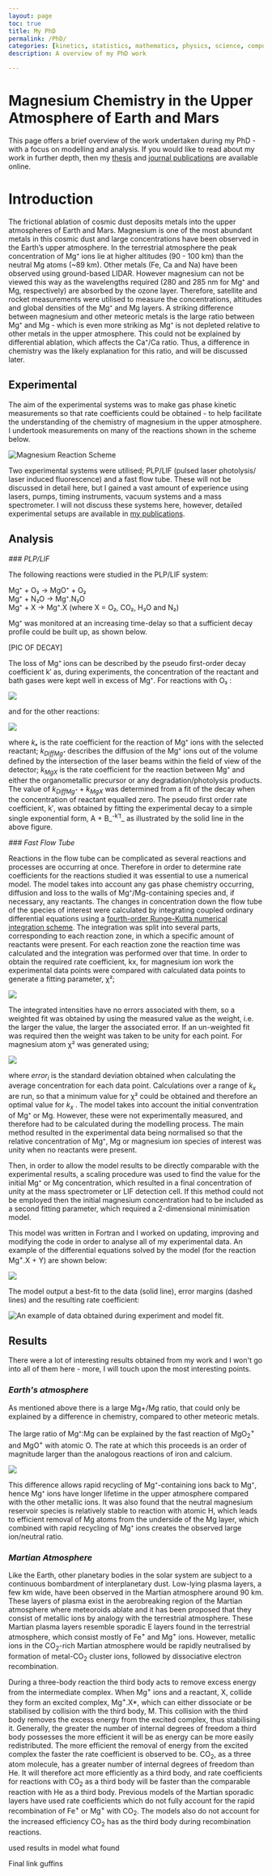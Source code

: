 ```yaml
---
layout: page
toc: true
title: My PhD
permalink: /PhD/
categories: [kinetics, statistics, mathematics, physics, science, computer modelling]
description: A overview of my PhD work

---
```

# Magnesium Chemistry in the Upper Atmosphere of Earth and Mars

This page offers a brief overview of the work undertaken during my PhD - with a focus on modelling and analysis. If you would like to read about my work in further depth, then my [thesis](https://ethos.bl.uk/OrderDetails.do?did=1&uin=uk.bl.ethos.551263) and [journal publications](https://www.linkedin.com/in/lottes-salter/details/publications/) are available online. 

# Introduction  

The frictional ablation of cosmic dust deposits metals into the upper atmospheres of Earth and Mars.  Magnesium is one of the most abundant metals in this cosmic dust and large concentrations have been observed in the Earth’s upper atmosphere.
In the terrestrial atmosphere the peak concentration of Mg⁺ ions lie at higher altitudes (90 - 100 km) than the neutral Mg atoms (~89 km). Other metals (Fe, Ca and Na) have been observed using ground-based LIDAR. However magnesium can not be viewed this way as the wavelengths required (280 and 285 nm for Mg⁺ and Mg, respectively) are absorbed by the ozone layer. Therefore, satellite and rocket measurements were utilised to measure the concentrations, altitudes and global densities of the Mg⁺ and Mg layers. A striking difference between magnesium and other meteoric metals is the large ratio between Mg⁺ and Mg - which is even more striking as Mg⁺ is not depleted relative to other metals in the upper atmosphere. This could not be explained by differential ablation, which affects the Ca⁺/Ca ratio. Thus, a difference in chemistry was the likely explanation for this ratio, and will be discussed later.   

## Experimental

The aim of the experimental systems was to make gas phase kinetic measurements so that rate coefficients could be obtained - to help facilitate the understanding of the chemistry of magnesium in the upper atmosphere.  I undertook measurements on many of the reactions shown in the scheme below.

![]({{site.baseurl}}/images/reactscheme.png "Magnesium Reaction Scheme")

Two experimental systems were utilised; PLP/LIF (pulsed laser photolysis/ laser induced fluorescence) and a fast flow tube. These will not be discussed in detail here, but I gained a vast amount of experience using lasers, pumps, timing instruments, vacuum systems and a mass spectrometer.  I will not discuss these systems here, however, detailed experimental setups are available in [my publications](https://www.linkedin.com/in/lottes-salter/details/publications/). 

## Analysis
_### PLP/LIF_

The following reactions were studied in the PLP/LIF system:

Mg⁺ + O₃ → MgO⁺ + O₂  
Mg⁺ + N₂O → Mg⁺.N₂O  
Mg⁺ + X  → Mg⁺.X (where X = O₂, CO₂, H₂O and N₂)  

Mg⁺ was monitored at an increasing time-delay so that a sufficient decay profile could be built up, as shown below.

[PIC OF DECAY]

The loss of Mg⁺ ions can be described by the pseudo first-order decay coefficient k′ as, during experiments, the concentration of the reactant and bath gases were kept well in excess of Mg⁺. For reactions with O₃ :

![]({{site.baseurl}}/images/ko3.png)	

and for the other reactions:

![]({{site.baseurl}}/images/kx.png)

where _kₓ_ is the rate coefficient for the reaction of Mg⁺ ions with the selected reactant; _k<sub>DiffMg⁺</sub>_ describes the diffusion of the Mg⁺ ions out of the volume defined by the intersection of the laser beams within the field of view of the detector; _k<sub>MgX</sub>_ is the rate coefficient for the reaction between Mg⁺ and either the organometallic precursor or any degradation/photolysis products. The value of _k<sub>DiffMg⁺</sub>_ + _k<sub>MgX</sub>_ was determined from a fit of the decay when the concentration of reactant equalled zero. The pseudo first order rate coefficient, k′, was obtained by fitting the experimental decay to a simple single exponential form, A + B_<sup>-k′t</sup>_ as illustrated by the solid line in the above figure. 

_### Fast Flow Tube_

Reactions in the flow tube can be complicated as several reactions and processes are occurring at once. Therefore in order to determine rate coefficients for the reactions studied it was essential to use a numerical model. The model takes into account any gas phase chemistry occurring, diffusion and loss to the walls of Mg⁺/Mg-containing species and, if necessary, any reactants. The changes in concentration down the flow tube of the species of interest were calculated by integrating coupled ordinary differential equations using a [fourth-order Runge-Kutta numerical integration scheme](https://assets.cambridge.org/97805218/80688/frontmatter/9780521880688_frontmatter.pdf). The integration was split into several parts, corresponding to each reaction zone, in which a specific amount of reactants were present. For each reaction zone the reaction time was calculated and the integration was performed over that time. In order to obtain the required rate coefficient, kx, for magnesium ion work the experimental data points were compared with calculated data points to generate a fitting parameter, χ²;

![]({{site.baseurl}}/images/chisqu.png)	

The integrated intensities have no errors associated with them, so a weighted fit was obtained by using the measured value as the weight, i.e. the larger the value,
the larger the associated error. If an un-weighted fit was required then the weight was taken to be unity for each point. For magnesium atom χ² was generated using;

![]({{site.baseurl}}/images/weightchisqu.png)	

where _error<sub>i</sub>_ is the standard deviation obtained when calculating the average concentration for each data point. Calculations over a range of _k<sub>x</sub>_ are run, so that a minimum value for χ² could be obtained and therefore an optimal value for _k<sub>x</sub>_ . The model takes into account the initial conventration of Mg⁺ or Mg. However, these were not experimentally measured, and therefore had to be calculated during the modelling process. The main method resulted in the experimental data being normalised so that the relative concentration of Mg⁺, Mg or magnesium ion species of interest was unity when no reactants were present.
  
Then, in order to allow the model results to be directly comparable with the experimental results, a scaling procedure was used to find the value for the initial
Mg⁺ or Mg concentration, which resulted in a final concentration of unity at the mass spectrometer or LIF detection cell. If this method could not be employed then the
initial magnesium concentration had to be included as a second fitting parameter, which required a 2-dimensional minimisation model. 

This model was written in Fortran and I worked on updating, improving and modifying the code in order to analyse all of my experimental data. An example of the differential equations solved by the model (for the reaction Mg<sup>+</sup>.X + Y) are shown below:

![]({{site.baseurl}}/images/diffexample.png)	

The model output a best-fit to the data (solid line), error margins (dashed lines) and the resulting rate coefficient:

![]({{site.baseurl}}/images/modefit.png "An example of data obtained during experiment and model fit.")	

## Results

There were a lot of interesting results obtained from my work and I won't go into all of them here - more, I will touch upon the most interesting points. 

### _Earth's atmosphere_

As mentioned above there is a large Mg+/Mg ratio, that could only be explained by a difference in chemistry, compared to other meteoric metals. 

The large ratio of Mg⁺:Mg can be explained by the fast reaction of MgO<sub>2</sub><sup>+</sup> and MgO<sup>+</sup> with atomic O. The rate at which this proceeds is an order of magnitude larger than the analogous reactions of iron and calcium. 

![]({{site.baseurl}}/images/oreact.png)	

This difference allows rapid recycling of Mg⁺-containing ions back to Mg⁺, hence Mg⁺ ions have longer lifetime in the upper atmosphere compared with the other metallic ions. It was also found that the neutral magnesium reservoir species is relatively stable to reaction with atomic H, which leads to efficient removal of Mg atoms from the underside of the Mg layer, which combined with rapid recycling of Mg⁺ ions creates the observed large ion/neutral ratio.


### _Martian Atmosphere_ 

Like the Earth, other planetary bodies in the solar system are subject to a continuous bombardment of interplanetary dust. Low-lying plasma layers, a few km wide, have been observed in the Martian atmosphere around 90 km. These layers of plasma exist in the aerobreaking region of the Martian atmosphere where meteoroids ablate and it has been proposed that they consist of metallic ions by analogy with the terrestrial atmosphere. These Martian plasma layers resemble sporadic E layers found in the terrestrial atmosphere, which consist mostly of Fe<sup>+</sup> and Mg<sup>+</sup> ions. However, metallic ions in the CO<sub>2</sub>-rich Martian atmosphere would be rapidly neutralised by formation of metal-CO<sub>2</sub> cluster ions, followed by dissociative electron recombination.

During a three-body reaction the third body acts to remove excess energy from the intermediate complex. When Mg<sup>+</sup> ions and a reactant, X, collide they form an excited complex, Mg<sup>+</sup>.X*, which can either dissociate or be stabilised by collision with the third body, M. This collision with the third body removes the excess energy from the excited complex, thus stabilising it. Generally, the greater the number of internal degrees of freedom a third body possesses the more efficient it will be as energy can be more easily redistributed. The more efficient the removal of energy from the excited complex the faster the rate coefficient is observed to be.  CO<sub>2</sub>, as a three atom molecule, has a greater number of internal degrees of freedom than He. It will therefore act more efficiently as a third body, and rate coefficients for reactions with CO<sub>2</sub> as a third body will be faster than the comparable reaction with He as a third body. Previous models of the Martian sporadic layers have used rate coefficients which do not fully account for the rapid recombination of Fe<sup>+</sup> or Mg<sup>+</sup> with CO<sub>2</sub>. The models also do not account for the increased efficiency CO<sub>2</sub> has as the third body during recombination reactions.

used results in model
what found

Final link guffins

